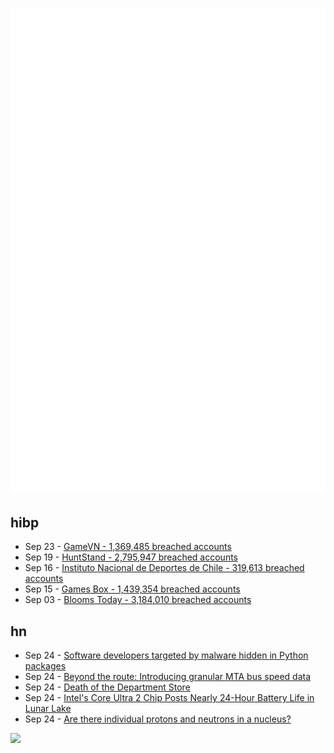 ![Metrics](https://raw.githubusercontent.com/phixion/phixion/master/metrics.svg)

## hibp

<!--
for https://github.com/phixion/phixion/blob/main/.github/workflows/feeds.yml
-->
<!--START_SECTION:haveibeenpwnd-->
- Sep 23 - [GameVN - 1,369,485 breached accounts](https://haveibeenpwned.com/PwnedWebsites#GameVN)
- Sep 19 - [HuntStand - 2,795,947 breached accounts](https://haveibeenpwned.com/PwnedWebsites#HuntStand)
- Sep 16 - [Instituto Nacional de Deportes de Chile - 319,613 breached accounts](https://haveibeenpwned.com/PwnedWebsites#InstitutoNacionalDeDeportesDeChile)
- Sep 15 - [Games Box - 1,439,354 breached accounts](https://haveibeenpwned.com/PwnedWebsites#GamesBox)
- Sep 03 - [Blooms Today - 3,184,010 breached accounts](https://haveibeenpwned.com/PwnedWebsites#BloomsToday)
<!--END_SECTION:haveibeenpwnd-->

## hn

<!--
for https://github.com/phixion/phixion/blob/main/.github/workflows/feeds.yml
-->
<!--START_SECTION:hn-->
- Sep 24 - [Software developers targeted by malware hidden in Python packages](https://www.techradar.com/pro/security/software-developers-targeted-by-malware-hidden-in-python-packages)
- Sep 24 - [Beyond the route: Introducing granular MTA bus speed data](https://new.mta.info/article/beyond-route-introducing-granular-mta-bus-speed-data)
- Sep 24 - [Death of the Department Store](https://www.lrb.co.uk/the-paper/v46/n18/rosemary-hill/at-the-musee-des-arts-decoratifs)
- Sep 24 - [Intel's Core Ultra 2 Chip Posts Nearly 24-Hour Battery Life in Lunar Lake](https://www.pcmag.com/news/lunar-lake-first-tests-intels-ai-ready-core-ultra-2-chip-posts-nearly-24)
- Sep 24 - [Are there individual protons and neutrons in a nucleus?](https://physics.stackexchange.com/questions/828872/are-there-individual-protons-and-neutrons-in-a-nucleus)
<!--END_SECTION:hn-->

<!--
for https://yhype.me
-->
![](https://hit.yhype.me/github/profile?user_id=13013670)
